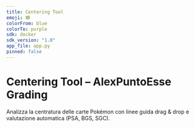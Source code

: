 ```yaml
---
title: Centering Tool
emoji: 🟦
colorFrom: blue
colorTo: purple
sdk: docker
sdk_version: "1.0"
app_file: app.py
pinned: false
---
```


# Centering Tool – AlexPuntoEsse Grading

Analizza la centratura delle carte Pokémon con linee guida drag & drop e valutazione automatica (PSA, BGS, SGC).

